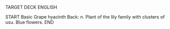 TARGET DECK
ENGLISH

START
Basic
Grape hyacinth
Back: n. Plant of the lily family with clusters of usu. Blue flowers.
END
